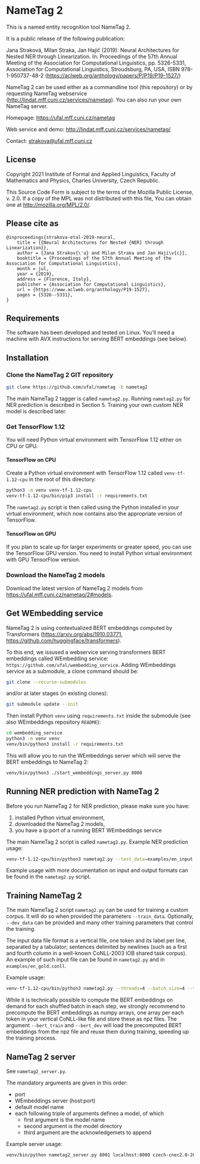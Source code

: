 # NameTag 2

This is a named entity recognition tool NameTag 2.

It is a public release of the following publication:

Jana Straková, Milan Straka, Jan Hajič (2019): Neural Architectures for Nested NER through Linearization. In: Proceedings of the 57th Annual Meeting of the Association for Computational Linguistics, pp. 5326-5331, Association for Computational Linguistics, Stroudsburg, PA, USA, ISBN 978-1-950737-48-2 (https://aclweb.org/anthology/papers/P/P19/P19-1527/)

NameTag 2 can be used either as a commandline tool (this repository) or by requesting NameTag webservice (http://lindat.mff.cuni.cz/services/nametag). You can also run your own NameTag server.

Homepage: https://ufal.mff.cuni.cz/nametag

Web service and demo: http://lindat.mff.cuni.cz/services/nametag/

Contact: strakova@ufal.mff.cuni.cz

## License

Copyright 2021 Institute of Formal and Applied Linguistics, Faculty of Mathematics and Physics, Charles University, Czech Republic.

This Source Code Form is subject to the terms of the Mozilla Public License, v. 2.0. If a copy of the MPL was not distributed with this file, You can obtain one at http://mozilla.org/MPL/2.0/.

## Please cite as

```
@inproceedings{strakova-etal-2019-neural,
    title = {{Neural Architectures for Nested {NER} through Linearization}},
    author = {Jana Strakov{\'a} and Milan Straka and Jan Haji\v{c}},
    booktitle = {Proceedings of the 57th Annual Meeting of the Association for Computational Linguistics},
    month = jul,
    year = {2019},
    address = {Florence, Italy},
    publisher = {Association for Computational Linguistics},
    url = {https://www.aclweb.org/anthology/P19-1527},
    pages = {5326--5331},
}
```

## Requirements

The software has been developed and tested on Linux. You'll need a machine with AVX instructions for serving BERT embeddings (see below).

## Installation

### Clone the NameTag 2 GIT repository

```sh
git clone https://github.com/ufal/nametag -b nametag2
```

The main NameTag 2 tagger is called `nametag2.py`. Running `nametag2.py` for NER prediction is described in Section 5. Training your own custom NER model is described later.

### Get TensorFlow 1.12

You will need Python virtual environment with TensorFlow 1.12 either on CPU or GPU.

#### TensorFlow on CPU

Create a Python virtual environment with TensorFlow 1.12 called `venv-tf-1.12-cpu` in the root of this directory:

```sh
python3 -m venv venv-tf-1.12-cpu
venv-tf-1.12-cpu/bin/pip3 install -r requirements.txt
```

The `nametag2.py` script is then called using the Python installed in your virtual environment, which now contains also the appropriate version of TensorFlow.

#### TensorFlow on GPU

If you plan to scale up for larger experiments or greater speed, you can use the TensorFlow GPU version. You need to install Python virtual environment with GPU TensorFlow version.

### Download the NameTag 2 models

Download the latest version of NameTag 2 models from https://ufal.mff.cuni.cz/nametag/2#models.

## Get WEmbedding service

NameTag 2 is using contextualized BERT embeddings computed by Transformers (https://arxiv.org/abs/1910.03771, https://github.com/huggingface/transformers).

To this end, we issused a webservice serving transformers BERT embeddings called WEmbedding service: `https://github.com/ufal/wembedding_service`. Adding WEmbeddings service as a submodule, a clone command should be:

```sh
git clone --recurse-submodules
```

and/or at later stages (in existing clones):

```sh
git submodule update --init
```

Then install Python `venv` using `requirements.txt` inside the submodule (see also WEmbeddings repository `README`):

```sh
cd wembedding_service
python3 -m venv venv
venv/bin/python3 install -r requirements.txt
```

This will allow you to run the WEmbeddings server which will serve the BERT embeddings to NameTag 2:

```sh
venv/bin/python3 ./start_wembeddings_server.py 8000
```

## Running NER prediction with NameTag 2

Before you run NameTag 2 for NER prediction, please make sure you have:

1. installed Python virtual environment,
2. downloaded the NameTag 2 models,
3. you have a ip:port of a running BERT WEmbeddings service

The main NameTag 2 script is called `nametag2.py`. Example NER prediction usage:

```sh
venv-tf-1.12-cpu/bin/python3 nametag2.py --test_data=examples/en_input.conll --predict=models/english-conll-200831 --bert=localhost:8000
```

Example usage with more documentation on input and output formats can be found in the `nametag2.py` script.

## Training NameTag 2

The main NameTag 2 script `nametag2.py` can be used for training a custom corpus. It will do so when provided the parameters `--train_data`. Optionally, `--dev_data` can be provided and many other training parameters that control the training.

The input data file format is a vertical file, one token and its label per line, separated by a tabulator; sentences delimited by newlines (such as a first and fourth column in a well-known CoNLL-2003 IOB shared task corpus). An example of such input file can be found in `nametag2.py` and in `examples/en_gold.conll`.

Example usage:

```sh
venv-tf-1.12-cpu/bin/python3 nametag2.py --threads=4 --batch_size=4 --train_data=train.conll --dev_data=dev.conll --epochs=10:1e-3,8:1e-4 --save_checkpoint=my_models --bert_train=train_bert.npz --bert_dev=dev_bert.npz
```

While it is technically possible to compute the BERT embeddings on demand for each shuffled batch in each step, we strongly recommend to precompute the BERT embeddings as numpy arrays, one array per each token in your vertical CoNLL-like file and store these as npz files. The argument `--bert_train` and `--bert_dev` will load the precomputed BERT embeddings from the npz file and reuse them during training, speeding up the training process. 

## NameTag 2 server

See `nametag2_server.py`.

The mandatory arguments are given in this order:

- port
- WEmbeddings server (host:port)
- default model name
- each following triple of arguments defines a model, of which
  - first argument is the model name
  - second argument is the model directory
  - third argument are the acknowledgemets to append

Example server usage:

```sh
venv/bin/python nametag2_server.py 8001 localhost:8000 czech-cnec2.0-200831 czech-cnec2.0-200831 models/czech-cnec2.0-200831/ ack-text
```
